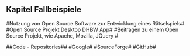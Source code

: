 ## Kapitel Fallbeispiele ##
#Nutzung von Open Source Software zur Entwicklung eines Rätselspiels#
#Open Source Projekt Desktop DHBW App#
#Beitragen zu einem Open Source Projekt, wie Apache, Mozilla, JQuery #

##Code - Repositories##
#Google#
#SourceForge#
#GitHub#
